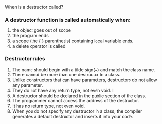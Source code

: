 When is a destructor called? 
 

### A destructor function is called automatically when: 

1. the object goes out of scope
2. the program ends
3. a scope (the { } parenthesis) containing local variable ends.
4. a delete operator is called
 

### Destructor rules

1. The name should begin with a tilde sign(~) and match the class name.
2. There cannot be more than one destructor in a class.
3. Unlike constructors that can have parameters, destructors do not allow any parameter.
4. They do not have any return type, not even void. I
5. A destructor should be declared in the public section of the class.
6. The programmer cannot access the address of the destructor.
7. It has no return type, not even void.
8. When you do not specify any destructor in a class, the compiler generates a default destructor and inserts  it into your code.